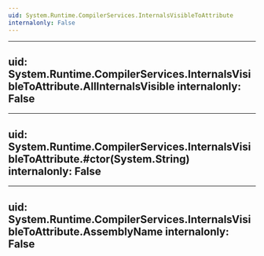 ```yaml
---
uid: System.Runtime.CompilerServices.InternalsVisibleToAttribute
internalonly: False
---
```


---
uid: System.Runtime.CompilerServices.InternalsVisibleToAttribute.AllInternalsVisible
internalonly: False
---

---
uid: System.Runtime.CompilerServices.InternalsVisibleToAttribute.#ctor(System.String)
internalonly: False
---

---
uid: System.Runtime.CompilerServices.InternalsVisibleToAttribute.AssemblyName
internalonly: False
---
